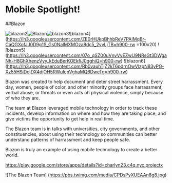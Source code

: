 # Mobile Spotlight!

##Blazon 

![blazon2](https://lh3.googleusercontent.com/8es4XqTVIPd2txURs0Od3y88DkxffUsgCvuV4bYB8ZibH7EaoRjhhCaXGafnKxx6eSs=h310-rw)![Blazon](https://lh3.googleusercontent.com/aJFfIL7ILPRZFP58deRimSGNXjG6aItGZO9mY1jSxtTaJ7CGKrxBHcoC1ttB0CKH0fR5=h310-rw)![blazon3](https://lh3.googleusercontent.com/PwD2WzohTxvoO4u01cbfRyiDBci2Eacmn27xp4O0IAnUyE01VWkNdbJ1XVQ7msIxRPM=h310-rw)![blazon4](https://lh3.googleusercontent.com/ZE0rHUkpBhhbReV7PAIMqBr-CaQGXofJJ0D9g1S_Gs0NalMXMOza8dc5_2vvLjTB=h900-rw =100x20) ![blazon5] (https://lh3.googleusercontent.com/07o_qSZ00uVnvVvEZwU9NRsGt3DWgaNh-H8GhXhenzVyy_kEduBerKOEkfiJ0gghiQ=h900-rw) ![blazon6] (https://lh3.googleusercontent.com/Rb0vauhTjZ2kT6pdrnOwVlzpN83yPG-Xz55HSiDdjDX4djOH5RWuIcpVghaMQ6DweTg=h900-rw)

Blazon was created to help document and deter street harrassment.  Every day, women, people of color, and other minority groups face harrassment, verbal abuse, or threats or even acts oh physical violence, simply because of who they are.

The team at Blazon leveraged mobile technology in order to track these incidents, develop information on where and how they are taking place, and give victims the opportunity to get help in real time.

The Blazon team is in talks with universities, city governments, and other constituencies, about using their technology so communities can better understand patterns of harrassment and keep people safe.

Blazon is truly an example of using mobile technology to create a better world.

https://play.google.com/store/apps/details?id=charlyn23.c4q.nyc.projectx

![The Blazon Team] (https://pbs.twimg.com/media/CPDsPyXUEAAn8g8.jpg)
